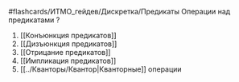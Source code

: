 #flashcards/ИТМО_гейдев/Дискретка/Предикаты
Операции над предикатами
?
1. [[Конъюнкция предикатов]]
2. [[Дизъюнкция предикатов]]
3. [[Отрицание предикатов]]
4. [[Импликация предикатов]]
5. [[../Кванторы/Квантор|Кванторные]] операции
